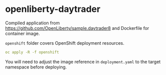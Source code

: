 # openliberty-daytrader

Compiled application from <https://github.com/OpenLiberty/sample.daytrader8> and Dockerfile for container image.

`openshift` folder covers OpenShift deployment resources.

```yaml
oc apply -R -f openshift
```

You will need to adjust the image reference in `deployment.yaml` to the target namespace before deploying.

